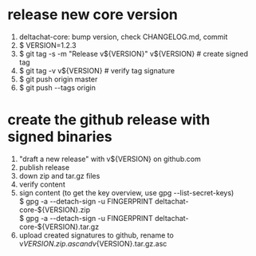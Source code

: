 
# release new core version

1. deltachat-core: bump version, check CHANGELOG.md, commit
2. $ VERSION=1.2.3
3. $ git tag -s -m "Release v${VERSION}" v${VERSION} # create signed tag
4. $ git tag -v v${VERSION} # verify tag signature
5. $ git push origin master
6. $ git push --tags origin


# create the github release with signed binaries

1. "draft a new release" with v${VERSION} on github.com
2. publish release
3. down zip and tar.gz files
4. verify content
5. sign content (to get the key overview, use gpg --list-secret-keys)  
   $ gpg -a --detach-sign -u FINGERPRINT deltachat-core-${VERSION}.zip  
   $ gpg -a --detach-sign -u FINGERPRINT deltachat-core-${VERSION}.tar.gz
6. upload created signatures to github,
   rename to v${VERSION}.zip.asc and v${VERSION}.tar.gz.asc

